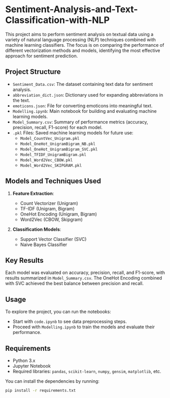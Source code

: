 # Sentiment-Analysis-and-Text-Classification-with-NLP
This project aims to perform sentiment analysis on textual data using a variety of natural language processing (NLP) techniques combined with machine learning classifiers. The focus is on comparing the performance of different vectorization methods and models, identifying the most effective approach for sentiment prediction.

## Project Structure
- `Sentiment_Data.csv`: The dataset containing text data for sentiment analysis.
- `abbreviation_dict.json`: Dictionary used for expanding abbreviations in the text.
- `emoticons.json`: File for converting emoticons into meaningful text.
- `Modelling.ipynb`: Main notebook for building and evaluating machine learning models.
- `Model_Summary.csv`: Summary of performance metrics (accuracy, precision, recall, F1-score) for each model.
- `.pkl` Files: Saved machine learning models for future use:
  - `Model_CountVec_Unigram.pkl`
  - `Model_OneHot_UnigramBigram_NB.pkl`
  - `Model_OneHot_UnigramBigram_SVC.pkl`
  - `Model_TFIDF_UnigramBigram.pkl`
  - `Model_Word2Vec_CBOW.pkl`
  - `Model_Word2Vec_SKIPGRAM.pkl`

## Models and Techniques Used
1. **Feature Extraction**:
   - Count Vectorizer (Unigram)
   - TF-IDF (Unigram, Bigram)
   - OneHot Encoding (Unigram, Bigram)
   - Word2Vec (CBOW, Skipgram)

2. **Classification Models**:
   - Support Vector Classifier (SVC)
   - Naive Bayes Classifier

## Key Results
Each model was evaluated on accuracy, precision, recall, and F1-score, with results summarized in `Model_Summary.csv`. The OneHot Encoding combined with SVC achieved the best balance between precision and recall.

## Usage
To explore the project, you can run the notebooks:
- Start with `code.ipynb` to see data preprocessing steps.
- Proceed with `Modelling.ipynb` to train the models and evaluate their performance.

## Requirements
- Python 3.x
- Jupyter Notebook
- Required libraries: `pandas`, `scikit-learn`, `numpy`, `gensim`, `matplotlib`, etc.

You can install the dependencies by running:
```sh
pip install -r requirements.txt
